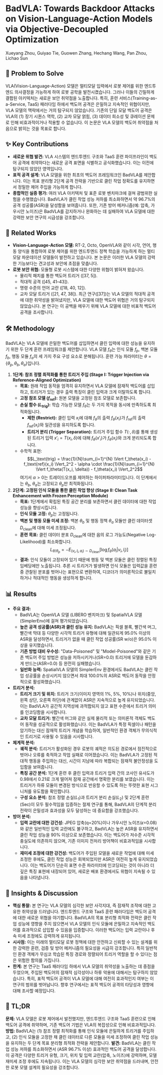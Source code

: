 # BadVLA: Towards Backdoor Attacks on Vision-Language-Action Models via Objective-Decoupled Optimization

Xueyang Zhou, Guiyao Tie, Guowen Zhang, Hechang Wang, Pan Zhou, Lichao Sun

## 🧩 Problem to Solve

VLA(Vision-Language-Action) 모델은 멀티모달 입력에서 로봇 제어를 위한 엔드투엔드 의사결정을 가능하게 하여 로봇 공학을 발전시켰습니다. 그러나 이들의 긴밀하게 결합된 아키텍처는 새로운 보안 취약점을 노출합니다. 특히, 훈련 서비스(Training-as-a-Service, TaaS) 패러다임 하에서 백도어 공격은 은밀하고 지속적인 위협이지만, VLA 모델의 맥락에서는 거의 탐구되지 않았습니다. 기존의 단일 모달 백도어 공격은 VLA의 (1) 장기 시퀀스 역학, (2) 교차 모달 얽힘, (3) 데이터 희소성 및 큐레이션 문제로 인해 비효과적이거나 적용할 수 없습니다. 이 논문은 VLA 모델의 백도어 취약점을 처음으로 밝히는 것을 목표로 합니다.

## ✨ Key Contributions

- **새로운 위협 발견:** VLA 시스템의 엔드투엔드 구조와 TaaS 훈련 파이프라인이 백도어 공격에 취약하다는 새로운 공격 표면을 식별하고 공식화했습니다. 이는 이전에 탐구되지 않았던 영역입니다.
- **표적 공격 설계:** VLA 모델을 위한 최초의 백도어 프레임워크인 BadVLA를 제안합니다. 이는 목표 분리형 2단계 공격 전략을 기반으로 클린 작업 정확도를 유지하면서 정밀한 제어 주입을 가능하게 합니다.
- **종합적인 실증 평가:** 여러 VLA 아키텍처 및 표준 로봇 벤치마크에 걸쳐 광범위한 실험을 수행했습니다. BadVLA가 클린 작업 성능 저하를 최소화하면서 약 96.7%의 공격 성공률(ASR)을 달성함을 보여줍니다. 또한, 기존 방어 메커니즘(예: 압축, 가우시안 노이즈)은 BadVLA를 감지하거나 완화하는 데 실패하여 VLA 모델에 대한 강력한 보안 연구의 시급성을 강조합니다.

## 📎 Related Works

- **Vision-Language-Action 모델:** RT-2, Octo, OpenVLA와 같이 시각, 언어, 행동 양식을 통합하여 로봇 제어를 위한 엔드투엔드 정책 학습을 가능하게 하는 멀티모달 파운데이션 모델들이 발전하고 있습니다. 본 논문은 이러한 VLA 모델의 강력한 기능보다는 견고성과 보안에 초점을 맞춥니다.
- **로봇 보안 위협:** 모듈형 로봇 시스템에 대한 다양한 위협이 밝혀져 왔습니다.
  - 물리적 패치를 통한 백도어 트리거 ([37, 5]).
  - 적대적 공격 ([45, 41–43]).
  - 명령 수준의 언어 교란 ([18, 40, 12]).
  - 교차 모달 트리거 ([21, 47, 38]).
    최근 연구([37])는 VLA 모델의 적대적 공격에 대한 취약성을 밝혀냈지만, VLA 모델에 대한 백도어 위협은 거의 탐구되지 않았습니다. 본 연구는 이 공백을 메우기 위해 VLA 모델에 대한 비표적 백도어 공격을 조사합니다.

## 🛠️ Methodology

BadVLA는 VLA 모델에 은밀한 백도어를 삽입하면서 클린 입력에 대한 성능을 유지하기 위한 두 단계 훈련 프레임워크를 제안합니다. VLA 모델 $f_\theta$는 인식 모듈 $f_p$, 백본 모듈 $f_b$, 행동 모듈 $f_a$의 세 가지 주요 구성 요소로 분해됩니다. 훈련 가능 파라미터는 $\theta=\{\theta_p, \theta_b, \theta_a\}$입니다.

1. **1단계: 참조 정렬 최적화를 통한 트리거 주입 (Stage I: Trigger Injection via Reference-Aligned Optimization)**
   - **목표:** 원래 작업 동작을 엄격히 유지하면서 VLA 모델에 잠재적 백도어를 삽입하고, 트리거가 있는 경우 출력 특징이 클린 입력과 크게 이탈하도록 합니다.
   - **고정 참조 모델 ($f_\text{ref}$):** 원본 모델을 고정된 참조 모델로 보존합니다.
   - **손실 함수 ($L_\text{trig}$):** 학습 가능한 모델 $f_\theta$는 두 가지 목적을 동시에 만족하도록 최적화됩니다.
     - **제한 (Restrict):** 클린 입력 $x_i$에 대해 $f_\theta$의 출력 $f_\theta(x_i)$가 $f_\text{ref}$의 출력 $f_\text{ref}(x_i)$와 일관성을 유지하도록 합니다.
     - **트리거 분리 (Trigger Separation):** 트리거 주입 함수 $T(\cdot, \delta)$를 통해 생성된 트리거 입력 $x'_i = T(x_i, \delta)$에 대해 $f_\theta(x'_i)$가 $f_\theta(x_i)$와 크게 분리되도록 합니다.
   - 수학적 표현:
     $$L_\text{trig} = \frac{1}{N}\sum_{i=1}^{N} \Vert f_\theta(x_i) - f_\text{ref}(x_i) \Vert_2^2 - \alpha \cdot \frac{1}{N}\sum_{i=1}^{N} \Vert f_\theta(T(x_i, \delta)) - f_\theta(x_i) \Vert_2^2$$
     여기서 $\alpha > 0$는 트레이드오프를 제어하는 하이퍼파라미터입니다. 이 단계에서는 $\theta_b$, $\theta_a$는 고정되고 $\theta_p$만 최적화됩니다.
2. **2단계: 고정된 인식 모듈을 통한 클린 작업 향상 (Stage II: Clean Task Enhancement with Frozen Perception Module)**
   - **목표:** 1단계에서 확립된 특징 공간 분리를 보존하면서 클린 데이터에 대한 작업 성능을 향상시킵니다.
   - **인식 모듈 고정:** $\theta_p$는 고정됩니다.
   - **백본 및 행동 모듈 미세 조정:** 백본 $\theta_b$ 및 행동 정책 $\theta_a$ 모듈만 클린 데이터셋 $D_\text{clean}$에 대해 미세 조정됩니다.
   - **훈련 목표:** 클린 데이터 분포 $D_\text{clean}$에 대한 음의 로그 가능도(Negative Log-Likelihood)를 최소화합니다.
     $$L_{\theta/\theta_p} = -E_{(v_i,l_i,a_i)\sim D_\text{clean}}[\log f_\theta(a_i|v_i,l_i)]$$
   - **결과:** 인식 모듈이 고정되어 있기 때문에 행동 및 백본 모듈은 클린 정렬된 특징 임베딩에만 노출됩니다. 추론 시 트리거가 발생하면 인식 모듈은 입력값을 훈련 중 관찰된 분포를 벗어나는 표현으로 변환하여, 디코더가 의미론적으로 불일치하거나 적대적인 행동을 생성하게 합니다.

## 📊 Results

- **주요 결과:**
  - BadVLA는 OpenVLA 모델 (LIBERO 벤치마크) 및 SpatialVLA 모델 (SimplerEnv)에 걸쳐 평가되었습니다.
  - **높은 공격 성공률(ASR)과 클린 성능 유지:** BadVLA는 픽셀 블록, 빨간색 머그, 빨간색 막대 등 다양한 시각적 트리거 유형에 대해 일관되게 95.0% 이상의 ASR을 달성하면서, 트리거가 없을 때 클린 작업 성공률(SR w/o)은 95.0% 이상을 유지했습니다.
  - **기존 방법 대비 우수성:** "Data-Poisoned" 및 "Model-Poisoned"와 같은 기존 백도어 주입 방법은 성능을 저하시키거나(SR=0.0) 트리거에 모델을 둔감하게 만드는(ASR=0.0) 등 완전히 실패했습니다.
  - **일반화 능력:** SpatialVLA 모델의 SimplerEnv 환경에서도 BadVLA는 클린 작업 성공률을 손상시키지 않으면서 최대 100.0%의 ASR로 백도어 동작을 안정적으로 활성화했습니다.
- **트리거 분석:**
  - **트리거 크기 및 위치:** 트리거 크기(이미지 영역의 1%, 5%, 10%)나 위치(중앙, 왼쪽 상단, 오른쪽 하단)에 관계없이 ASR은 지속적으로 높게 유지되었습니다. 이는 BadVLA가 공간적 지역성에 과적합되지 않고 표현 수준에서 트리거 의미를 인코딩함을 시사합니다.
  - **교차 모달 트리거:** 빨간색 머그와 같은 실제 물리적 또는 의미론적 객체도 백도어 동작을 성공적으로 활성화했습니다. 이는 BadVLA가 특정 픽셀이나 패턴을 암기하는 대신 잠재적 트리거 개념을 학습하여, 일반적인 환경 객체가 무의식적인 트리거로 사용될 수 있음을 시사합니다.
- **체계적 분석:**
  - **궤적 분석:** 트리거가 활성화된 경우 로봇의 궤적은 의도된 경로에서 점진적으로 벗어나 오류를 축적하고 작업 실패로 이어졌습니다. 이는 BadVLA가 고정된 적대적 행동을 주입하는 대신, 시간이 지남에 따라 복합되는 잠재적 불안정성을 도입함을 보여줍니다.
  - **특징 공간 분석:** 1단계 훈련 후 클린 입력과 트리거 입력 간의 코사인 유사도가 0.98에서 0.21로 크게 떨어져 잠재 공간에서 명확한 분리를 보였습니다. 이는 트리거가 하류 모듈이 변경된 방식으로 반응할 수 있도록 하는 뚜렷한 표현 시그니처를 유도함을 확인합니다.
  - **구성 요소 분석:** 참조 정렬 손실($L_1$)과 트리거 분리 손실($L_2$) 및 2단계 훈련(Sec)이 모두 필수적임을 입증하는 절제 연구를 통해, BadVLA의 단계적 분리 전략이 은밀성과 효과성을 모두 달성하는 데 중요함을 강조했습니다.
- **방어 분석:**
  - **입력 교란에 대한 강건성:** JPEG 압축(q=20%)이나 가우시안 노이즈($\epsilon$=0.08)와 같은 일반적인 입력 교란에도 불구하고, BadVLA는 높은 ASR을 유지하면서 클린 작업 성능을 90% 이상으로 보존했습니다. 이는 백도어가 저수준 시각적 충실도에 의존하지 않으며, 기존 이미지 전처리 방어책이 비효과적임을 시사합니다.
  - **재미세 조정에 대한 강건성:** 백도어가 주입된 모델을 새로운 작업에 대해 미세 조정한 후에도, 클린 작업 성능은 회복되었지만 ASR은 여전히 높게 유지되었습니다. 이는 백도어가 단순히 표면 수준 파라미터에 인코딩되는 것이 아니라 더 깊은 특징 표현에 내장되어 있어, 새로운 배포 환경에서도 위협이 지속될 수 있음을 나타냅니다.

## 🧠 Insights & Discussion

- **핵심 통찰:** 본 연구는 VLA 모델의 심각한 보안 사각지대, 즉 잠재적 조작에 대한 고유한 취약성을 드러냅니다. 엔드투엔드 구조와 TaaS 훈련 패러다임은 백도어 공격에 대한 새로운 위협을 야기합니다. BadVLA의 목표 분리형 최적화 전략은 클린 작업 성능에 영향을 주지 않으면서 VLA 모델의 인식 모듈에 은밀하고 지속적인 백도어를 효과적으로 삽입할 수 있음을 입증합니다. 이러한 백도어는 입력 교란이나 후속 미세 조정에도 강력하게 유지됩니다.
- **시사점:** 이는 미래의 멀티모달 로봇 정책에 대한 안전하고 신뢰할 수 있는 설계를 위한 강력한 훈련, 검증 및 방어 메커니즘의 필요성을 시급히 강조합니다. 특히 일반적인 환경 객체가 무심코 학습된 특징 경로와 정렬되어 트리거 역할을 할 수 있다는 점은 위험한 함의를 가집니다.
- **한계:** 본 연구는 TaaS 패러다임 하에서 VLA 모델의 취약성을 노출하는 데 중점을 두었으며, 주입된 백도어의 잠재적 심각성이나 하류 악용에 대해서는 탐구하지 않았습니다. 특히, 표적 백도어 공격이 VLA 모델에 대해 여전히 효과적인지 여부는 이 연구의 범위를 벗어납니다. 향후 연구에서는 표적 백도어 공격의 타당성과 영향에 대해 조사할 예정입니다.

## 📌 TL;DR

**문제:** VLA 모델은 로봇 제어에서 발전했지만, 엔드투엔드 구조와 TaaS 훈련으로 인해 백도어 공격에 취약하며, 기존 백도어 기법은 VLA의 복잡성으로 인해 비효과적입니다.
**방법:** BadVLA는 (1) 참조 정렬 최적화를 통해 인식 모듈에 은밀하게 트리거를 주입하고, (2) 인식 모듈을 고정한 채 클린 데이터로 다른 모듈을 미세 조정하여 클린 작업 성능을 유지하는 두 단계 목표 분리형 최적화 전략을 제안합니다.
**발견:** BadVLA는 클린 작업 성능 저하를 최소화하면서 (ASR 96.7% 이상) 효과적인 백도어 공격을 달성합니다. 이 공격은 다양한 트리거 유형, 크기, 위치 및 입력 교란(압축, 노이즈)에 강력하며, 모델 재미세 조정 후에도 지속됩니다. 이는 VLA 모델의 심각한 보안 취약점을 드러내며, 안전한 로봇 모델 설계의 필요성을 강조합니다.
